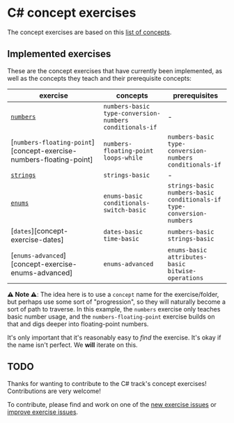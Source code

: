 # C&#35; concept exercises

The concept exercises are based on this [list of concepts][reference-shared].

## Implemented exercises

These are the concept exercises that have currently been implemented, as well as the concepts they teach and their prerequisite concepts:

| exercise                                                            | concepts                                                            | prerequisites                                                       |
| ------------------------------------------------------------------- | ------------------------------------------------------------------- | ------------------------------------------------------------------- |
| [`numbers`][concept-exercise-numbers]                               | `numbers-basic`<br/>`type-conversion-numbers`<br/>`conditionals-if` | -                                                                   |
| [`numbers-floating-point`][concept-exercise-numbers-floating-point] | `numbers-floating-point`<br/>`loops-while`                          | `numbers-basic`<br/>`type-conversion-numbers`<br/>`conditionals-if` |
| [`strings`][concept-exercise-strings]                               | `strings-basic`                                                     | -                                                                   |
| [`enums`][concept-exercise-enums]                                   | `enums-basic`<br/>`conditionals-switch-basic`                       | `strings-basic`<br/>`numbers-basic`<br/>`conditionals-if`<br/>`type-conversion-numbers`                                                     |
| [`dates`][concept-exercise-dates]                                   | `dates-basic`<br/>`time-basic`                                      | `numbers-basic`<br/>`strings-basic`                                 |
| [`enums-advanced`][concept-exercise-enums-advanced]                 | `enums-advanced`                                                    | `enums-basic`<br/>`attributes-basic`</br>`bitwise-operations`       |

**⚠ Note ⚠**: The idea here is to use a `concept` name for the exercise/folder, but perhaps use some sort of "progression", so they will naturally become a sort of path to traverse. In this example, the `numbers` exercise only teaches basic number usage, and the `numbers-floating-point` exercise builds on that and digs deeper into floating-point numbers.

It's only important that it's reasonably easy to _find_ the exercise. It's okay if the name isn't perfect. We **will** iterate on this.

## TODO

Thanks for wanting to contribute to the C# track's concept exercises! Contributions are very welcome!

To contribute, please find and work on one of the [new exercise issues][issues-new-exercise] or [improve exercise issues][issues-improve-exercise].

[reference-shared]: ../../reference/README.md
[reference]: ./reference.md
[concept-exercises]: ./concept/README.md
[concept-exercise-basics]: ./basics/.meta/design.md
[concept-exercise-flag-enums]: ./flag-enums/.meta/design.md
[concept-exercise-datetimes]: ./datetimes/.meta/design.md
[concept-exercise-enums]: ./enums/.meta/design.md
[concept-exercise-floating-point-numbers]: ./floating-point-numbers/.meta/design.md
[concept-exercise-numbers]: ./numbers/.meta/design.md
[concept-exercise-properties]: ./properties/.meta/design.md
[concept-exercise-strings]: ./strings/.meta/design.md
[issues-new-exercise]: https://github.com/exercism/v3/issues?utf8=%E2%9C%93&q=is%3Aopen+label%3Atrack%2Fcsharp+label%3Atype%2Fnew-exercise+label%3Astatus%2Fhelp-wanted
[issues-improve-exercise]: https://github.com/exercism/v3/issues?utf8=%E2%9C%93&q=is%3Aopen+label%3Atrack%2Fcsharp+label%3Atype%2Fimprove-exercise+label%3Astatus%2Fhelp-wanted

